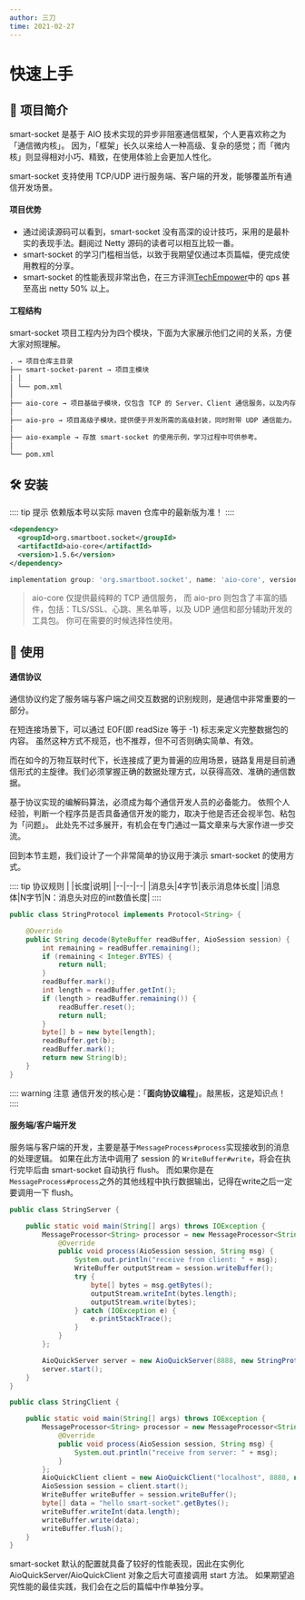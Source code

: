 ```yaml
---
author: 三刀
time: 2021-02-27
---
```

# 快速上手
## :truck: 项目简介
smart-socket 是基于 AIO 技术实现的异步非阻塞通信框架，个人更喜欢称之为「通信微内核」。
因为，「框架」长久以来给人一种高级、复杂的感觉；而「微内核」则显得相对小巧、精致，在使用体验上会更加人性化。

smart-socket 支持使用 TCP/UDP 进行服务端、客户端的开发，能够覆盖所有通信开发场景。
#### 项目优势
- 通过阅读源码可以看到，smart-socket 没有高深的设计技巧，采用的是最朴实的表现手法。翻阅过 Netty 源码的读者可以相互比较一番。
- smart-socket 的学习门槛相当低，以致于我期望仅通过本页篇幅，便完成使用教程的分享。
- smart-socket 的性能表现非常出色，在三方评测[TechEmpower](https://www.techempower.com/benchmarks/#section=data-r20&hw=ph&test=plaintext&l=zik0vz-sf)中的 qps 甚至高出 netty 50% 以上。

#### 工程结构
smart-socket 项目工程内分为四个模块，下面为大家展示他们之间的关系，方便大家对照理解。
```markdown
. → 项目仓库主目录
├── smart-socket-parent → 项目主模块
│ │
│ └── pom.xml
│
├── aio-core → 项目基础子模块，仅包含 TCP 的 Server、Client 通信服务，以及内存池。
│
├── aio-pro → 项目高级子模块，提供便于开发所需的高级封装，同时附带 UDP 通信能力。
│
├── aio-example → 存放 smart-socket 的使用示例，学习过程中可供参考。
│
└── pom.xml
```

## 🛠 安装
:::: tip 提示
依赖版本号以实际 maven 仓库中的最新版为准！
::::

<CodeGroup>
<CodeGroupItem title="maven" active>

```xml
<dependency>
  <groupId>org.smartboot.socket</groupId>
  <artifactId>aio-core</artifactId>
  <version>1.5.6</version>
</dependency>
```

</CodeGroupItem>
<CodeGroupItem title="gradle">

```gradle
implementation group: 'org.smartboot.socket', name: 'aio-core', version: '1.5.5'
```

</CodeGroupItem>
</CodeGroup>

> aio-core 仅提供最纯粹的 TCP 通信服务，
>而 aio-pro 则包含了丰富的插件，包括：TLS/SSL、心跳、黑名单等，以及 UDP 通信和部分辅助开发的工具包。
>你可在需要的时候选择性使用。

## 🚀 使用
#### 通信协议
通信协议约定了服务端与客户端之间交互数据的识别规则，是通信中非常重要的一部分。

在短连接场景下，可以通过 EOF(即 readSize 等于 -1) 标志来定义完整数据包的内容。
虽然这种方式不规范，也不推荐，但不可否则确实简单、有效。

而在如今的万物互联时代下，长连接成了更为普遍的应用场景，链路复用是目前通信形式的主旋律。我们必须掌握正确的数据处理方式，以获得高效、准确的通信数据。

基于协议实现的编解码算法，必须成为每个通信开发人员的必备能力。
依照个人经验，判断一个程序员是否具备通信开发的能力，取决于他是否还会视半包、粘包为「问题」。
此处先不过多展开，有机会在专门通过一篇文章来与大家作进一步交流。

回到本节主题，我们设计了一个非常简单的协议用于演示 smart-socket 的使用方式。

:::: tip 协议规则
| |长度|说明|
|--|--|--|
|消息头|4字节|表示消息体长度|
|消息体|N字节|N：消息头对应的int数值长度|
::::

```java
public class StringProtocol implements Protocol<String> {

    @Override
    public String decode(ByteBuffer readBuffer, AioSession session) {
        int remaining = readBuffer.remaining(); 
        if (remaining < Integer.BYTES) {   
            return null;
        }
        readBuffer.mark();
        int length = readBuffer.getInt();
        if (length > readBuffer.remaining()) {
            readBuffer.reset();
            return null;
        }
        byte[] b = new byte[length];
        readBuffer.get(b);
        readBuffer.mark();
        return new String(b);
    }
}
```

:::: warning 注意
通信开发的核心是：「**面向协议编程**」。敲黑板，这是知识点！
::::

#### 服务端/客户端开发
服务端与客户端的开发，主要是基于`MessageProcess#process`实现接收到的消息的处理逻辑。
如果在此方法中调用了 session 的 `WriteBuffer#write`，将会在执行完毕后由 smart-socket 自动执行 flush。
而如果你是在`MessageProcess#process`之外的其他线程中执行数据输出，记得在write之后一定要调用一下 flush。

<CodeGroup>
<CodeGroupItem title="StringServer" active>

```java
public class StringServer {

    public static void main(String[] args) throws IOException {
        MessageProcessor<String> processor = new MessageProcessor<String>() {
            @Override
            public void process(AioSession session, String msg) {
                System.out.println("receive from client: " + msg);
                WriteBuffer outputStream = session.writeBuffer();
                try {
                    byte[] bytes = msg.getBytes();
                    outputStream.writeInt(bytes.length);
                    outputStream.write(bytes);
                } catch (IOException e) {
                    e.printStackTrace();
                }
            }
        };

        AioQuickServer server = new AioQuickServer(8888, new StringProtocol(), processor);
        server.start();
    }
}
```

</CodeGroupItem>
<CodeGroupItem title="StringClient">

```java
public class StringClient {

    public static void main(String[] args) throws IOException {
        MessageProcessor<String> processor = new MessageProcessor<String>() {
            @Override
            public void process(AioSession session, String msg) {
                System.out.println("receive from server: " + msg);
            }
        };
        AioQuickClient client = new AioQuickClient("localhost", 8888, new StringProtocol(), processor);
        AioSession session = client.start();
        WriteBuffer writeBuffer = session.writeBuffer();
        byte[] data = "hello smart-socket".getBytes();
        writeBuffer.writeInt(data.length);
        writeBuffer.write(data);
        writeBuffer.flush();
    }
}
```

</CodeGroupItem>
</CodeGroup>

smart-socket 默认的配置就具备了较好的性能表现，因此在实例化 AioQuickServer/AioQuickClient 对象之后大可直接调用 start 方法。
如果期望追究性能的最佳实践，我们会在之后的篇幅中作单独分享。